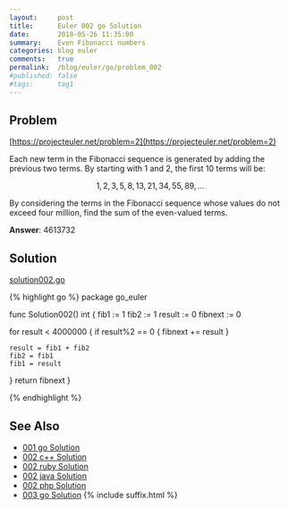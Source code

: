 ```yaml
---
layout:     post
title:      Euler 002 go Solution
date:       2018-05-26 11:35:00
summary:    Even Fibonacci numbers
categories: blog euler
comments:   true
permalink:  /blog/euler/go/problem_002
#published: false
#tags:      tag1
---
```


## Problem

[https://projecteuler.net/problem=2](https://projecteuler.net/problem=2)

Each new term in the Fibonacci sequence is generated by adding the previous two terms. By starting with 1 and 2, the first 10 terms will be:

$$1, 2, 3, 5, 8, 13, 21, 34, 55, 89, ...$$

By considering the terms in the Fibonacci sequence whose values do not exceed four million, find the sum of the even-valued terms.

**Answer**: 4613732

## Solution

[solution002.go](https://github.com/tvarley/go_euler/blob/master/solution002.go)

{% highlight go %}
package go_euler

func Solution002() int {
  fib1 := 1
  fib2 := 1
  result := 0
  fibnext := 0

  for result < 4000000 {
    if result%2 == 0 {
      fibnext += result
    }

    result = fib1 + fib2
    fib2 = fib1
    fib1 = result
  }
  return fibnext
}

{% endhighlight %}

## See Also
* [001 go Solution]({{site.baseurl}}/blog/euler/go/problem_001)
* [002 c++ Solution]({{site.baseurl}}/blog/euler/cpp/problem_002)
* [002 ruby Solution]({{site.baseurl}}/blog/euler/ruby/problem_002)
* [002 java Solution]({{site.baseurl}}/blog/euler/java/problem_002)
* [002 php Solution]({{site.baseurl}}/blog/euler/php/problem_002)
* [003 go Solution]({{site.baseurl}}/blog/euler/go/problem_003)
{% include suffix.html %}
